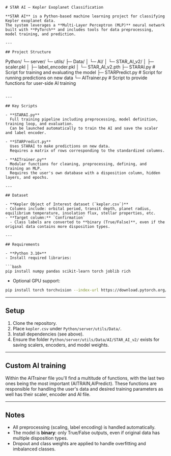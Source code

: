 ```
# STAR AI – Kepler Exoplanet Classification

**STAR AI** is a Python-based machine learning project for classifying Kepler exoplanet data.  
The system leverages a **Multi-Layer Perceptron (MLP)** neural network built with **PyTorch** and includes tools for data preprocessing, model training, and prediction.

---

## Project Structure

```
Python/
 └─ server/
     └─ utils/
         ├─ Data/
         │   └─ AI/
         │       └─ STAR_AI_v2/
         │           ├─ scaler.pkl
         │           ├─ label_encoder.pkl
         │           └─ STAR_AI_v2.pth
         ├─ STARAI.py          # Script for training and evaluating the model
         ├─ STARPredict.py     # Script for running predictions on new data
         └─ AITrainer.py       # Script to provide functions for user-side AI training
```

---

## Key Scripts

- **STARAI.py**  
  Full training pipeline including preprocessing, model definition, training loop, and evaluation.  
  Can be launched automatically to train the AI and save the scaler and label encoder.

- **STARPredict.py**  
  Uses STARAI to make predictions on new data.  
  Requires a matrix of rows corresponding to the standardized columns.

- **AITrainer.py**  
  Modular functions for cleaning, preprocessing, defining, and training an MLP.  
  Requires the user's own database with a disposition column, hidden layers, and epochs.

---

## Dataset

- **Kepler Object of Interest dataset (`kepler.csv`)**  
- Columns include: orbital period, transit depth, planet radius, equilibrium temperature, insolation flux, stellar properties, etc.  
- **Target column:** `Confirmation`  
  - Class labels are converted to **binary (True/False)**, even if the original data contains more disposition types.

---

## Requirements

- **Python 3.10+**
- Install required libraries:

```bash
pip install numpy pandas scikit-learn torch joblib rich
```

- Optional GPU support:

```bash
pip install torch torchvision --index-url https://download.pytorch.org/whl/cu126
```

---

## Setup

1. Clone the repository.  
2. Place `kepler.csv` under `Python/server/utils/Data/`.  
3. Install dependencies (see above).  
4. Ensure the folder `Python/server/utils/Data/AI/STAR_AI_v2/` exists for saving scalers, encoders, and model weights.

---

## Custom AI training

Within the AITrainer file you'll find a multitude of functions, with the last two ones being the most important (AITRAIN,AIPredict).
These functions are responsible for handling the user's data and desired training parameters as well has their scaler, encoder and AI file.

---

## Notes

- All preprocessing (scaling, label encoding) is handled automatically.  
- The model is **binary**: only True/False outputs, even if original data has multiple disposition types.  
- Dropout and class weights are applied to handle overfitting and imbalanced classes.
```
